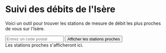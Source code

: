 # Suivi des débits de l'Isère

Voici un outil pour trouver les stations de mesure de débit les plus proches de vous sur l'Isère.

<input type="text" id="codePostal" placeholder="Entrez un code postal">
<button onclick="afficherStationsProches()">Afficher les stations proches</button>
<div id="stations-proches">Les stations proches s'afficheront ici.</div>

<script>
// Fonction pour récupérer les stations sur l'Isère
async function getStations() {
    const url = 'https://hubeau.eaufrance.fr/api/v2/hydrometrie/referentiel/stations?code_entite=W&libelle_cours_eau=Isère&size=100';
    try {
        const response = await fetch(url);
        if (!response.ok) throw new Error(`HTTP error! status: ${response.status}`);
        const data = await response.json();
        return data.data;
    } catch (error) {
        console.error('Erreur lors de la récupération des stations :', error);
        return [];
    }
}

// Fonction pour calculer la distance en km entre deux points géographiques
function calculateDistance(lat1, lon1, lat2, lon2) {
    const R = 6371; // Rayon de la Terre en km
    const dLat = toRadians(lat2 - lat1);
    const dLon = toRadians(lon2 - lon1);
    const a =
        Math.sin(dLat / 2) * Math.sin(dLat / 2) +
        Math.cos(toRadians(lat1)) * Math.cos(toRadians(lat2)) *
        Math.sin(dLon / 2) * Math.sin(dLon / 2);
    const c = 2 * Math.atan2(Math.sqrt(a), Math.sqrt(1 - a));
    return R * c;
}

// Convertir les degrés en radians
function toRadians(degrees) {
    return degrees * Math.PI / 180;
}

// Fonction pour récupérer le débit d'une station
async function getDebitStation(codeStation) {
    const url = `https://hubeau.eaufrance.fr/api/v2/hydrometrie/observations_tr?code_entite=${codeStation}&grandeur_hydro=Q&size=1`;
    try {
        const response = await fetch(url);
        if (!response.ok) throw new Error(`HTTP error! status: ${response.status}`);
        const data = await response.json();
        if (data.data && data.data.length > 0) {
            return data.data[0].resultat_obs / 1000; // Conversion en m³/s
        }
        return null;
    } catch (error) {
        console.error('Erreur lors de la récupération du débit :', error);
        return null;
    }
}

// Fonction pour obtenir les coordonnées à partir d'un code postal
async function getCoordinatesFromPostalCode(postalCode) {
    const url = `https://nominatim.openstreetmap.org/search?postalcode=${postalCode}&country=France&format=json`;

    try {
        const response = await fetch(url);
        if (!response.ok) throw new Error(`HTTP error! status: ${response.status}`);
        const data = await response.json();
        if (data && data.length > 0) {
            return {
                latitude: parseFloat(data[0].lat),
                longitude: parseFloat(data[0].lon)
            };
        }
        return null;
    } catch (error) {
        console.error('Erreur lors de la récupération des coordonnées :', error);
        return null;
    }
}

// Fonction principale pour afficher les stations proches
async function afficherStationsProches() {
    const codePostal = document.getElementById('codePostal').value;
    if (!codePostal) {
        alert('Veuillez entrer un code postal.');
        return;
    }

    const coordinates = await getCoordinatesFromPostalCode(codePostal);
    if (!coordinates) {
        alert('Impossible de trouver les coordonnées pour ce code postal.');
        return;
    }

    const stationsProchesElement = document.getElementById('stations-proches');
    stationsProchesElement.innerHTML = `<p>Coordonnées pour le code postal ${codePostal} : Latitude ${coordinates.latitude}, Longitude ${coordinates.longitude}</p>`;

    const stations = await getStations();

    if (stations.length === 0) {
        stationsProchesElement.innerHTML += '<p>Aucune station trouvée.</p>';
        return;
    }

    // Calculer les distances et les débits
    const stationsAvecDistances = await Promise.all(stations.map(async (station) => {
        if (station.latitude_station && station.longitude_station) {
            const distance = calculateDistance(
                coordinates.latitude,
                coordinates.longitude,
                parseFloat(station.latitude_station),
                parseFloat(station.longitude_station)
            );
            const debit = await getDebitStation(station.code_station);
            return { ...station, distance, debit };
        }
        return null;
    }));

    // Filtrer les stations sans coordonnées
    const stationsValides = stationsAvecDistances.filter(station => station !== null);

    if (stationsValides.length === 0) {
        stationsProchesElement.innerHTML += '<p>Aucune station valide trouvée.</p>';
        return;
    }

    // Trouver la station la plus proche
    const stationLaPlusProche = stationsValides.reduce((min, station) =>
        station.distance < min.distance ? station : min
    );

    // Afficher les stations dans un tableau
    let tableHTML = `
        <table border="1">
            <tr style="background-color: #0b4387; color: white;">
                <th>Libellé de la station</th>
                <th>Distance (km)</th>
                <th>Débit (m³/s)</th>
                <th>Code station</th>
            </tr>
    `;

    for (let station of stationsValides) {
        const isClosest = station.code_station === stationLaPlusProche.code_station;
        const style = isClosest ? 'style="font-weight: bold; color: blue;"' : '';
        const debit = station.debit !== null ? station.debit : '<i>Non disponible</i>';
        const url = `https://www.hydro.eaufrance.fr/stationhydro/${station.code_station}/fiche`;
        const lien = `<a href="${url}" target="_blank">${station.code_station}</a>`;
        tableHTML += `
            <tr ${style}>
                <td>${station.libelle_station}</td>
                <td>${station.distance.toFixed(2)}</td>
                <td>${debit}</td>
                <td>${lien}</td>
            </tr>
        `;
    }

    tableHTML += `</table>`;
    stationsProchesElement.innerHTML += tableHTML;

}
</script>
